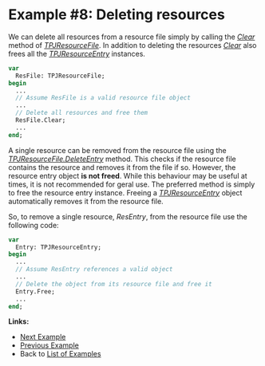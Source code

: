 # Example #8: Deleting resources

We can delete all resources from a resource file simply by calling the _[Clear](../API/TPJResourceFile-Clear.md)_ method of _[TPJResourceFile](../API/TPJResourceFile.md)_. In addition to deleting the resources _[Clear](../API/TPJResourceFile-Clear.md)_ also frees all the _[TPJResourceEntry](../API/TPJResourceEntry.md)_ instances.

```pascal
var
  ResFile: TPJResourceFile;
begin
  ...
  // Assume ResFile is a valid resource file object
  ...
  // Delete all resources and free them
  ResFile.Clear;
  ...
end;
```

A single resource can be removed from the resource file using the _[TPJResourceFile.DeleteEntry](../API/TPJResourceFile-DeleteEntry.md)_ method. This checks if the resource file contains the resource and removes it from the file if so. However, the resource entry object **is not freed**. While this behaviour may be useful at times, it is not recommended for geral use. The preferred method is simply to free the resource entry instance. Freeing a _[TPJResourceEntry](../API/TPJResourceEntry.md)_ object automatically removes it from the resource file.

So, to remove a single resource, _ResEntry_, from the resource file use the following code:

```pascal
var
  Entry: TPJResourceEntry;
begin
  ...
  // Assume ResEntry references a valid object
  ...
  // Delete the object from its resource file and free it
  Entry.Free;
  ...
end;
```

**Links:**

  * [Next Example](./Example9.md)
  * [Previous Example](./Example7.md)
  * Back to [List of Examples](../Examples.md)